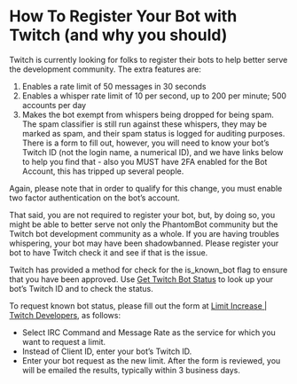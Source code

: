 # How To Register Your Bot with Twitch (and why you should)

Twitch is currently looking for folks to register their bots to help better serve the development community. The extra features are:

1. Enables a rate limit of 50 messages in 30 seconds
2. Enables a whisper rate limit of 10 per second, up to 200 per minute; 500 accounts per day
3. Makes the bot exempt from whispers being dropped for being spam. The spam classifier is still run against these whispers, they may be marked as spam, and their spam status is logged for auditing purposes.
There is a form to fill out, however, you will need to know your bot’s Twitch ID (not the login name, a numerical ID), and we have links below to help you find that - also you MUST have 2FA enabled for the Bot Account, this has tripped up several people.

Again, please note that in order to qualify for this change, you must enable two factor authentication on the bot’s account.

That said, you are not required to register your bot, but, by doing so, you might be able to better serve not only the PhantomBot community but the Twitch bot development community as a whole. If you are having troubles whispering, your bot may have been shadowbanned. Please register your bot to have Twitch check it and see if that is the issue.

Twitch has provided a method for check for the is_known_bot flag to ensure that you have been approved. Use [Get Twitch Bot Status](http://illusionaryone.tv/botlookup/) to look up your bot’s Twitch ID and to check the status.

To request known bot status, please fill out the form at [Limit Increase | Twitch Developers](https://dev.twitch.tv/limit-increase), as follows:

- Select IRC Command and Message Rate as the service for which you want to request a limit.
- Instead of Client ID, enter your bot’s Twitch ID.
- Enter your bot request as the new limit.
After the form is reviewed, you will be emailed the results, typically within 3 business days.